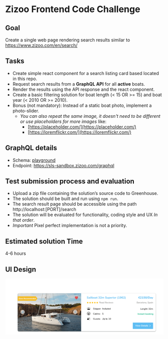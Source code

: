 # Zizoo Frontend Code Challenge

## Goal

Create a single web page rendering search results similar to https://www.zizoo.com/en/search/

## Tasks

- Create simple react component for a search listing card based located in this repo.
- Request search results from a **GraphQL API** for all **active** boats.
- Render the results using the API response and the react component.
- Create a basic filtering solution for boat length (< 15 OR >= 15) and boat year (< 2010 OR >= 2010).
- Bonus (not mandatory): Instead of a static boat photo, implement a photo-slider.
  - _You can also repeat the same image, it doesn't need to be different or use placeholders for more images_
    like:
    - [https://placeholder.com/](https://placeholder.com/)
    - [https://loremflickr.com/](https://loremflickr.com/)

## GraphQL details

- Schema: [playground](https://sls-sandbox.zizoo.com/graphql)
- Endpoint: https://sls-sandbox.zizoo.com/graphql

## Test submission process and evaluation

- Upload a zip file containing the solution’s source code to Greenhouse.
- The solution should be built and run using `npm run`.
- The search result page should be accessible using the path http://localhost:[PORT]/search
- The solution will be evaluated for functionality, coding style and UX *In that order*.
- *Important* Pixel perfect implementation is not a priority.

## Estimated solution Time

4-6 hours

## UI Design
![](design.png)
